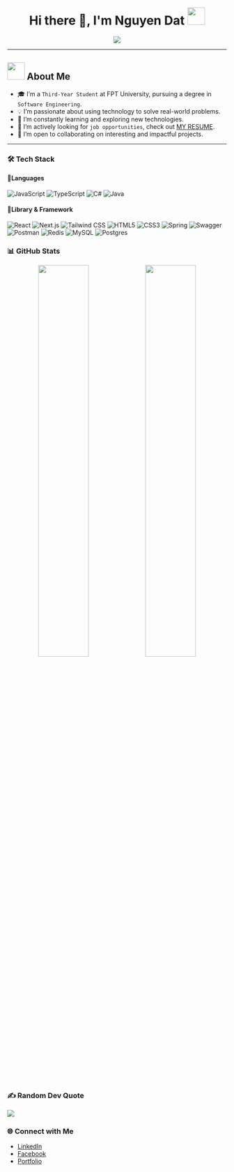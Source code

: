 <h1 align="center">Hi there 👋, I'm Nguyen Dat <img height="40" src="https://emoji.gg/assets/emoji/7333-parrotdance.gif"></h1>

<p align="center">
  <img src="https://readme-typing-svg.herokuapp.com?color=%2336BCF7&size=25&center=true&vCenter=true&lines=Software+Engineering+Student;Passionate+Problem+Solver;Always+Learning+New+Things">
</p>

---

## <picture><img src="https://github.com/7oSkaaa/7oSkaaa/blob/main/Images/about_me.gif?raw=true" width=40px></picture> About Me
- 🎓 I’m a `Third-Year Student` at FPT University, pursuing a degree in `Software Engineering`.
- 💡 I’m passionate about using technology to solve real-world problems.
- 🌱 I’m constantly learning and exploring new technologies.
- 💼 I’m actively looking for `job opportunities`, check out [MY RESUME](http://lnkiy.in/Ahmed_Hossam_Resume).
- 🤝 I’m open to collaborating on interesting and impactful projects.

---

### 🛠 Tech Stack

#### 🚀Languages
![JavaScript](https://img.shields.io/badge/javascript-%23323330.svg?style=for-the-badge&logo=javascript&logoColor=%23F7DF1E)
![TypeScript](https://img.shields.io/badge/typescript-%23007ACC.svg?style=for-the-badge&logo=typescript&logoColor=white)
![C#](https://img.shields.io/badge/c%23-%23239120.svg?style=for-the-badge&logo=c-sharp&logoColor=white)
![Java](https://img.shields.io/badge/java-%23ED8B00.svg?style=for-the-badge&logo=java&logoColor=white)

#### 🚀Library & Framework
![React](https://img.shields.io/badge/react-%2320232a.svg?style=for-the-badge&logo=react&logoColor=%2361DAFB)
![Next.js](https://img.shields.io/badge/next.js-%23000000.svg?style=for-the-badge&logo=nextdotjs&logoColor=white)
![Tailwind CSS](https://img.shields.io/badge/tailwindcss-%2338B2AC.svg?style=for-the-badge&logo=tailwind-css&logoColor=white)
![HTML5](https://img.shields.io/badge/html5-%23E34F26.svg?style=for-the-badge&logo=html5&logoColor=white)
![CSS3](https://img.shields.io/badge/css3-%231572B6.svg?style=for-the-badge&logo=css3&logoColor=white)
![Spring](https://img.shields.io/badge/spring-%236DB33F.svg?style=for-the-badge&logo=spring&logoColor=white)
![Swagger](https://img.shields.io/badge/-Swagger-%23Clojure?style=for-the-badge&logo=swagger&logoColor=white)
![Postman](https://img.shields.io/badge/Postman-FF6C37?style=for-the-badge&logo=postman&logoColor=white)
![Redis](https://img.shields.io/badge/redis-%23DD0031.svg?style=for-the-badge&logo=redis&logoColor=white)
![MySQL](https://img.shields.io/badge/mysql-%234479A1.svg?style=for-the-badge&logo=mysql&logoColor=white)
![Postgres](https://img.shields.io/badge/postgres-%23316192.svg?style=for-the-badge&logo=postgresql&logoColor=white)

### 📊 GitHub Stats
<p align="center">
  <img width="48%" src="https://github-readme-stats.vercel.app/api?username=ngdatdev&show_icons=true&theme=tokyonight" />
  <img width="48%" src="https://github-readme-streak-stats.herokuapp.com/?user=ngdatdev&theme=tokyonight" />
</p>

### ✍️ Random Dev Quote
![](https://quotes-github-readme.vercel.app/api?type=horizontal&theme=radical)

### 🌐 Connect with Me
- [LinkedIn](https://www.linkedin.com/in/ngdatdev/)
- [Facebook]([https://twitter.com/ngdatdev](https://www.facebook.com/nvdat.6789))
- [Portfolio]([https://ngdatdev.github.io](https://github.com/ngdatdev))
